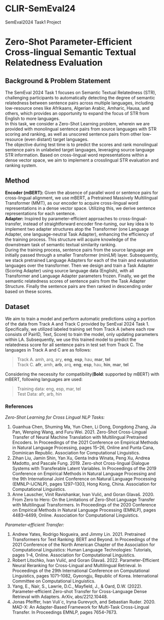 # CLIR-SemEval24
SemEval2024 Task1 Project
# Zero-Shot Parameter-Efficient Cross-lingual Semantic Textual Relatedness Evaluation
## Background & Problem Statement
The SemEval 2024 Task 1 focuses on Semantic Textual Relatedness (STR), challenging participants to automatically detecting the degree of semantic relatedness between sentence pairs across multiple languages, including low-resource ones like Afrikaans, Algerian Arabic, Amharic, Hausa, and others, which provides an opportunity to expand the focus of STR from English to more languages.  
In this task, we consider a Zero-Shot Learning problem, wherein we are provided with monolingual sentence pairs from source languages with STR scoring and ranking, as well as unscored sentence pairs from other low-resource (even distant) target languages.  
The objective during test time is to predict the scores and rank monolingual sentence pairs in unlabeled target languages, leveraging source language STR information. Based on cross-lingual word representations within a dense vector space, we aim  to implement a crosslingual STR evaluation and ranking system.

## Method
**Encoder (mBERT):** Given the absence of parallel word or sentence pairs for cross-lingual alignment, we use mBERT, a Pretrained Massively Multilingual Transformer (MMT), as our encoder to acquire cross-lingual word representations in a dense vector space. Utilizing this, we derive sentence representations for each sentence.  
**Adapter:** Inspired by parameter-efficient approaches to cross-lingual-transfer, instead of straightforward encoder fine-tuning, our key idea is to implement two adapter structures atop the Transformer (one Language Adapter, one language-neutral Task Adapter), enhancing the efficiency of the training process. This structure will acquire knowledge of the downstream task of semantic textual similarity ranking.  
During the training process, sentence pairs from the source language are initially passed through a smaller Transformer (miniLM) layer. Subsequently, we stack pretrained Language Adapters for each of the train and evaluation languages over the transformer. Then we design and train a Task Adapter (Scoring Adapter) using source language data (English), with all Transformer and Language Adapter parameters frozen. Finally, we get the semantic relatedness scores of sentence pairs from the Task Adapter Structure. Finally the sentence pairs are then ranked in descending order based on these scores. 

## Dataset
We aim to train a model and perform automatic predictions using a portion of the data from Track A and Track C provided by SenEval 2024 Task 1. Specifically, we utilized labeled training set from Track A (where each row consists of PairID, Text, Score) to train the model, only updating parameters within LA. Subsequently, we use this trained model to predict the relatedness score for all sentence pairs in test set from Track C. The languages in Track A and C are as follows: 

>Track A. amh, arq, ary, **eng**, **esp**, hau, **mar**, **tel** \
>Track C. **afr**, amh, **arb**, arq, **eng**, **esp**, hau, **hin**, **mar**, **tel**

Considering the necessity for compatibility(**Bold**: supported by mBERT) with mBERT, following languages are used:

>Training data: eng, esp, mar, tel \
>Test Data: afr, arb, hin

### References
*Zero-Shot Learning for Cross Lingual NLP Tasks:*
1. Guanhua Chen, Shuming Ma, Yun Chen, Li Dong, Dongdong Zhang, Jia Pan, Wenping Wang, and Furu Wei. 2021. Zero-Shot Cross-Lingual Transfer of Neural Machine Translation with Multilingual Pretrained Encoders. In Proceedings of the 2021 Conference on Empirical Methods in Natural Language Processing, pages 15–26, Online and Punta Cana, Dominican Republic. Association for Computational Linguistics.
2. Zihan Liu, Jamin Shin, Yan Xu, Genta Indra Winata, Peng Xu, Andrea Madotto, and Pascale Fung. 2019. Zero-shot Cross-lingual Dialogue Systems with Transferable Latent Variables. In Proceedings of the 2019 Conference on Empirical Methods in Natural Language Processing and the 9th International Joint Conference on Natural Language Processing (EMNLP-IJCNLP), pages 1297–1303, Hong Kong, China. Association for Computational Linguistics.
3. Anne Lauscher, Vinit Ravishankar, Ivan Vulić, and Goran Glavaš. 2020. From Zero to Hero: On the Limitations of Zero-Shot Language Transfer with Multilingual Transformers. In Proceedings of the 2020 Conference on Empirical Methods in Natural Language Processing (EMNLP), pages 4483–4499, Online. Association for Computational Linguistics.

*Parameter-efficient Transfer:*  
1. Andrew Yates, Rodrigo Nogueira, and Jimmy Lin. 2021. Pretrained Transformers for Text Ranking: BERT and Beyond. In Proceedings of the 2021 Conference of the North American Chapter of the Association for Computational Linguistics: Human Language Technologies: Tutorials, pages 1–4, Online. Association for Computational Linguistics.
2. Robert Litschko, Ivan Vulić, and Goran Glavaš. 2022. Parameter-Efficient Neural Reranking for Cross-Lingual and Multilingual Retrieval. In Proceedings of the 29th International Conference on Computational Linguistics, pages 1071–1082, Gyeongju, Republic of Korea. International Committee on Computational Linguistics.
3. Yang, E., Nair, S., Lawrie, D.C., Mayfield, J., & Oard, D.W. (2022). Parameter-efficient Zero-shot Transfer for Cross-Language Dense Retrieval with Adapters. ArXiv, abs/2212.10448.
4. Jonas Pfeiffer, Ivan Vuli´c, Iryna Gurevych, and Sebastian Ruder. 2020. MAD-X: An Adapter-Based Framework for Multi-Task Cross-Lingual Transfer. In Proceedings EMNLP, pages 7654–7673.


